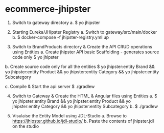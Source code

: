 # ecommerce-jhipster

1. Switch to gateway directory
  a. $ yo jhipster
  
2. Starting Eureka/JHipster Registry
  a. Switch to gateway/src/main/docker
  b. $ docker-compose -f jhipster-registry.yml up
  
3. Switch to BrandProducts directory & Create the API CRUD operations using Entities
  a. Create jhipster API basic Scaffolding - generates source code only
            $ yo jhipster
            
  b. Create source code only for all the entities
            $ yo jhipster:entity Brand &&  yo jhipster:entity Product &&  yo jhipster:entity Category &&  yo jhipster:entity Subcategory
            
  c. Compile & Start the api server 
     $ ./gradlew
  
4. Switch to Gateway & Create the HTML & Angular files using Entities
  a. $ yo jhipster:entity Brand &&  yo jhipster:entity Product &&  yo jhipster:entity Category &&  yo jhipster:entity Subcategory
  b. $ ./gradlew
  
  
5. Visulaise the Entity Model using JDL-Studio 
  a. Browse to https://jhipster.github.io/jdl-studio/
  b. Paste the contents of jhipster.jdl on the studio
  
